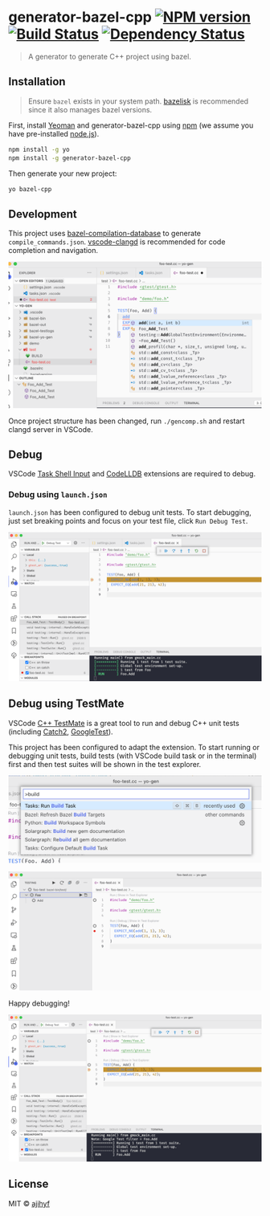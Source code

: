# generator-bazel-cpp [![NPM version][npm-image]][npm-url] [![Build Status][travis-image]][travis-url] [![Dependency Status][daviddm-image]][daviddm-url]

> A generator to generate C++ project using bazel.

## Installation

> Ensure `bazel` exists in your system path. [bazelisk](https://github.com/bazelbuild/bazelisk) is recommended since it also manages bazel versions.

First, install [Yeoman](http://yeoman.io) and generator-bazel-cpp using [npm](https://www.npmjs.com/) (we assume you have pre-installed [node.js](https://nodejs.org/)).

```bash
npm install -g yo
npm install -g generator-bazel-cpp
```

Then generate your new project:

```bash
yo bazel-cpp
```

## Development

This project uses [bazel-compilation-database](https://github.com/grailbio/bazel-compilation-database) to generate `compile_commands.json`. [vscode-clangd](https://marketplace.visualstudio.com/items?itemName=llvm-vs-code-extensions.vscode-clangd) is recommended for code completion and navigation.

![edit](images/edit.png)

Once project structure has been changed, run `./gencomp.sh` and restart clangd server in VSCode.

## Debug

VSCode [Task Shell Input](https://marketplace.visualstudio.com/items?itemName=augustocdias.tasks-shell-input) and [CodeLLDB](https://marketplace.visualstudio.com/items?itemName=vadimcn.vscode-lldb) extensions are required to debug.

### Debug using `launch.json`

`launch.json` has been configured to debug unit tests. To start debugging, just set breaking points and focus on your test file, click `Run Debug Test`.

![debug launch](images/debug-launch.png)

## Debug using TestMate

VSCode [C++ TestMate](https://marketplace.visualstudio.com/items?itemName=matepek.vscode-catch2-test-adapter) is a great tool to run and debug C++ unit tests (including [Catch2](https://github.com/catchorg/Catch2), [GoogleTest](https://github.com/google/googletest)).

This project has been configured to adapt the extension. To start running or debugging unit tests, build tests (with VSCode build task or in the terminal) first and then test suites will be shown in the test explorer.

![run build](images/run-build.png)

![testmate](images/testmate.png)

Happy debugging!

![debug testmate](images/debug-testmate.png)

## License

MIT © [ajihyf](ajihyf@gmail.com)

[npm-image]: https://badge.fury.io/js/generator-bazel-cpp.svg
[npm-url]: https://npmjs.org/package/generator-bazel-cpp
[travis-image]: https://travis-ci.com/ajihyf/generator-bazel-cpp.svg?branch=master
[travis-url]: https://travis-ci.com/ajihyf/generator-bazel-cpp
[daviddm-image]: https://david-dm.org/ajihyf/generator-bazel-cpp.svg?theme=shields.io
[daviddm-url]: https://david-dm.org/ajihyf/generator-bazel-cpp
